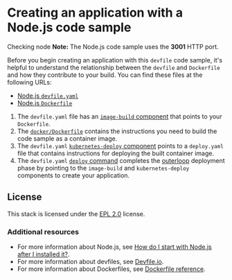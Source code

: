 # Creating an application with a Node.js code sample
Checking node
**Note:** The Node.js code sample uses the **3001** HTTP port.

Before you begin creating an application with this `devfile` code sample, it's helpful to understand the relationship between the `devfile` and `Dockerfile` and how they contribute to your build. You can find these files at the following URLs:

* [Node.js `devfile.yaml`](https://github.com/redhat-appstudio/devfile-sample-nodejs-dance/blob/main/devfile.yaml)
* [Node.js `Dockerfile`](https://github.com/redhat-appstudio/devfile-sample-nodejs-dance/blob/main/Dockerfile)

1. The `devfile.yaml` file has an [`image-build` component](https://github.com/redhat-appstudio/devfile-sample-nodejs-dance/blob/main/devfile.yaml#LL18C2-L24C28) that points to your `Dockerfile`.
2. The [`docker/Dockerfile`](https://github.com/nodeshift-starters/devfile-sample/blob/main/Dockerfile) contains the instructions you need to build the code sample as a container image.
3. The `devfile.yaml` [`kubernetes-deploy` component](https://github.com/redhat-appstudio/devfile-sample-nodejs-dance/blob/main/devfile.yaml#L25-L36) points to a `deploy.yaml` file that contains instructions for deploying the built container image.
4. The `devfile.yaml` [`deploy` command](https://github.com/redhat-appstudio/devfile-sample-nodejs-dance/blob/main/devfile.yaml#L38-L51) completes the [outerloop](https://devfile.io/docs/2.2.0/innerloop-vs-outerloop) deployment phase by pointing to the `image-build` and `kubernetes-deploy` components to create your application.

## License

This stack is licensed under the [EPL 2.0](./LICENSE) license.

### Additional resources
* For more information about Node.js, see [How do I start with Node.js after I installed it?](https://nodejs.org/en/docs/guides/getting-started-guide).
* For more information about devfiles, see [Devfile.io](https://devfile.io/).
* For more information about Dockerfiles, see [Dockerfile reference](https://docs.docker.com/engine/reference/builder/).
